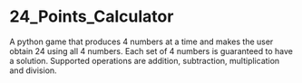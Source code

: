 # 24_Points_Calculator
A python game that produces 4 numbers at a time and makes the user obtain 24 using all 4 numbers. Each set of 4 numbers is guaranteed to have a solution. Supported operations are addition, subtraction, multiplication and division.
